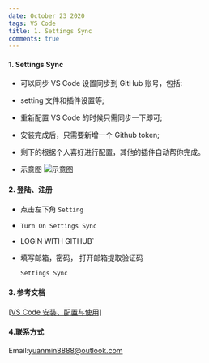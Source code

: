 ```yaml
---
date: October 23 2020
tags: VS Code
title: 1. Settings Sync
comments: true
---
```

#### 1. Settings Sync

- 可以同步 VS Code 设置同步到 GitHub 账号，包括:

- setting 文件和插件设置等;

- 重新配置 VS Code 的时候只需同步一下即可;

- 安装完成后，只需要新增一个 Github token;

- 剩下的根据个人喜好进行配置，其他的插件自动帮你完成。

- 示意图
  ![示意图](https://img-blog.csdnimg.cn/20190605105940731.png?x-oss-process=image/watermark,type_ZmFuZ3poZW5naGVpdGk,shadow_10,text_aHR0cHM6Ly9ibG9nLmNzZG4ubmV0L21haXhpYW9jaGFp,size_16,color_FFFFFF,t_70)


#### 2. 登陆、注册

- 点击左下角 `Setting`

- `Turn On Settings Sync`

- LOGIN WITH GITHUB`

- 填写邮箱，密码， 打开邮箱提取验证码

  ```bash
  Settings Sync
  ```

#### 3. 参考文档

[[VS Code 安装、配置与使用]](https://web-oyster.github.io/2020/10/23/VSCode/Tutorial/VS%20Code%E5%AE%89%E8%A3%85%E3%80%81%E9%85%8D%E7%BD%AE%E4%B8%8E%E4%BD%BF%E7%94%A8/)

#### 4.联系方式

Email:yuanmin8888@outlook.com

